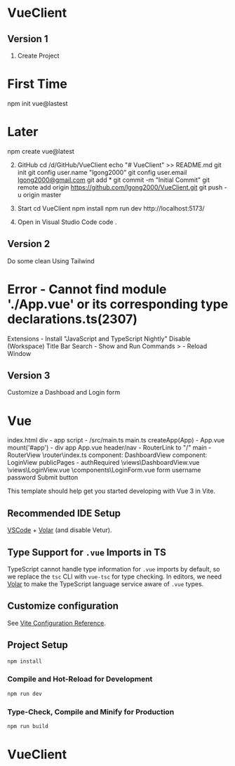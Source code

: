 # VueClient

## Version 1
1. Create Project
# First Time
npm init vue@lastest
# Later   
npm create vue@latest

2. GitHub
cd /d/GitHub/VueClient
echo "# VueClient" >> README.md
git init
git config user.name "lgong2000"
git config user.email lgong2000@gmail.com
git add *
git commit -m "Initial Commit"
git remote add origin https://github.com/lgong2000/VueClient.git
git push -u origin master

3. Start
cd VueClient
npm install
npm run dev
http://localhost:5173/

4. Open in Visual Studio Code
code .

## Version 2
Do some clean
Using Tailwind

# Error - Cannot find module './App.vue' or its corresponding type declarations.ts(2307)
Extensions - Install "JavaScript and TypeScript Nightly"
Disable (Workspace)
Title Bar Search - Show and Run Commands >  - Reload Window

## Version 3
Customize a Dashboad and Login form
# Vue
index.html
    div - app
    script - /src/main.ts
main.ts
    createApp(App)  - App.vue
    mount('#app') - div app
App.vue
    header/nav - RouterLink to "/"
    main - RouterView
\router\index.ts
    component: DashboardView
    component: LoginView
    publicPages - authRequired
\views\DashboardView.vue
\views\LoginView.vue
    \components\LoginForm.vue
        form
            username
            password
            Submit button      


This template should help get you started developing with Vue 3 in Vite.

## Recommended IDE Setup

[VSCode](https://code.visualstudio.com/) + [Volar](https://marketplace.visualstudio.com/items?itemName=Vue.volar) (and disable Vetur).

## Type Support for `.vue` Imports in TS

TypeScript cannot handle type information for `.vue` imports by default, so we replace the `tsc` CLI with `vue-tsc` for type checking. In editors, we need [Volar](https://marketplace.visualstudio.com/items?itemName=Vue.volar) to make the TypeScript language service aware of `.vue` types.

## Customize configuration

See [Vite Configuration Reference](https://vitejs.dev/config/).

## Project Setup

```sh
npm install
```

### Compile and Hot-Reload for Development

```sh
npm run dev
```

### Type-Check, Compile and Minify for Production

```sh
npm run build
```
# VueClient
